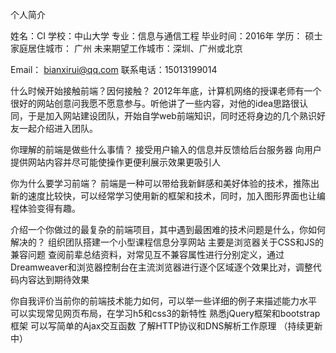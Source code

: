个人简介

姓名：CI 学校：中山大学  专业：信息与通信工程  毕业时间：2016年  学历： 硕士
家庭居住城市： 广州  未来期望工作城市：深圳、广州或北京


Email： bianxirui@qq.com  联系电话：15013199014 


什么时候开始接触前端？因何接触？
2012年年底，计算机网络的授课老师有一个很好的网站创意问我愿不愿意参与。听他讲了一些内容，对他的idea思路很认同，于是加入网站建设团队，开始自学web前端知识，同时还将身边的几个熟识好友一起介绍进入团队。

你理解的前端是做些什么事情？
接受用户输入的信息并反馈给后台服务器
向用户提供网站内容并尽可能使操作更便利展示效果更吸引人

你为什么要学习前端？
前端是一种可以带给我新鲜感和美好体验的技术，推陈出新的速度比较快，可以经常学习使用新的框架和技术，同时，加入图形界面也让编程体验变得有趣。

介绍一个你做过的最复杂的前端项目，其中遇到最困难的技术问题是什么，你如何解决的？
组织团队搭建一个小型课程信息分享网站
主要是浏览器关于CSS和JS的兼容问题
查阅前辈总结资料，对常见互不兼容属性进行分别定义，通过Dreamweaver和浏览器控制台在主流浏览器进行逐个区域逐个效果比对，调整代码内容达到期待效果

你自我评价当前你的前端技术能力如何，可以举一些详细的例子来描述能力水平
可以实现常见网页布局，在学习h5和css3的新特性
熟悉jQuery框架和bootstrap框架
可以写简单的Ajax交互函数
了解HTTP协议和DNS解析工作原理
（持续更新中）
